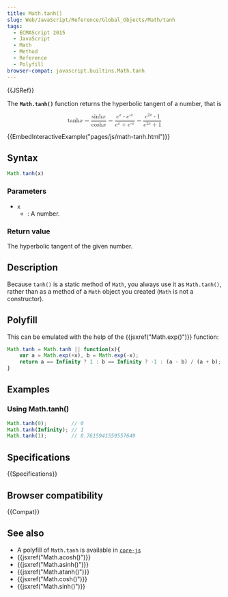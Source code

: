 ```yaml
---
title: Math.tanh()
slug: Web/JavaScript/Reference/Global_Objects/Math/tanh
tags:
  - ECMAScript 2015
  - JavaScript
  - Math
  - Method
  - Reference
  - Polyfill
browser-compat: javascript.builtins.Math.tanh
---
```

{{JSRef}}

The **`Math.tanh()`** function returns the hyperbolic tangent of a number, that
is

<math display="block"><semantics><mrow><mo lspace="0em" rspace="0em">tanh</mo>
<mi>x</mi> <mo>=</mo> <mfrac><mrow><mo lspace="0em" rspace="0em">sinh</mo>
<mi>x</mi> </mrow><mrow><mo lspace="0em" rspace="0em">cosh</mo> <mi>x</mi>
</mrow></mfrac><mo>=</mo> <mfrac><mrow><msup><mi>e</mi> <mi>x</mi>
</msup><mo>-</mo> <msup><mi>e</mi> <mrow><mo>-</mo> <mi>x</mi>
</mrow></msup></mrow><mrow><msup><mi>e</mi> <mi>x</mi> </msup><mo>+</mo>
<msup><mi>e</mi> <mrow><mo>-</mo> <mi>x</mi>
</mrow></msup></mrow></mfrac><mo>=</mo> <mfrac><mrow><msup><mi>e</mi>
<mrow><mn>2</mn> <mi>x</mi> </mrow></msup><mo>-</mo> <mn>1</mn>
</mrow><mrow><msup><mi>e</mi> <mrow><mn>2</mn> <mi>x</mi>
</mrow></msup><mo>+</mo> <mn>1</mn>
</mrow></mfrac></mrow><annotation encoding="TeX">\tanh x = \frac{\sinh x}{\cosh
x} = \frac {e^x - e^{-x}} {e^x + e^{-x}} = \frac{e^{2x} -
1}{e^{2x}+1}</annotation></semantics></math>

{{EmbedInteractiveExample("pages/js/math-tanh.html")}}

## Syntax

```js
Math.tanh(x)
```

### Parameters

- `x`
  - : A number.

### Return value

The hyperbolic tangent of the given number.

## Description

Because `tanh()` is a static method of `Math`, you always use it as
`Math.tanh()`, rather than as a method of a `Math` object you created (`Math` is
not a constructor).

## Polyfill

This can be emulated with the help of the {{jsxref("Math.exp()")}}
function:

```js
Math.tanh = Math.tanh || function(x){
    var a = Math.exp(+x), b = Math.exp(-x);
    return a == Infinity ? 1 : b == Infinity ? -1 : (a - b) / (a + b);
}
```

## Examples

### Using Math.tanh()

```js
Math.tanh(0);        // 0
Math.tanh(Infinity); // 1
Math.tanh(1);        // 0.7615941559557649
```

## Specifications

{{Specifications}}

## Browser compatibility

{{Compat}}

## See also

- A polyfill of `Math.tanh` is available in
  [`core-js`](https://github.com/zloirock/core-js#ecmascript-math)
- {{jsxref("Math.acosh()")}}
- {{jsxref("Math.asinh()")}}
- {{jsxref("Math.atanh()")}}
- {{jsxref("Math.cosh()")}}
- {{jsxref("Math.sinh()")}}

